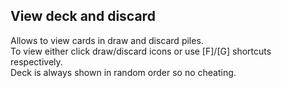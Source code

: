 ## View deck and discard

Allows to view cards in draw and discard piles.  
To view either click draw/discard icons or use [F]/[G] shortcuts respectively.  
Deck is always shown in random order so no cheating.  
